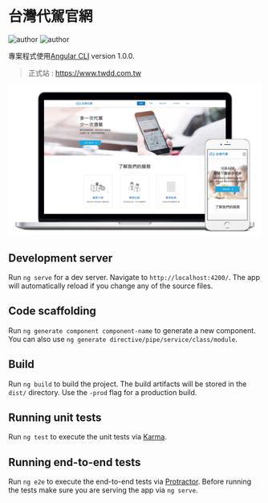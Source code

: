 # 台灣代駕官網
![author](https://img.shields.io/badge/design-Erikson-green.svg)
![author](https://img.shields.io/badge/front--end-Erikson-blue.svg)

專案程式使用[Angular CLI](https://github.com/angular/angular-cli) version 1.0.0.
>正式站 : https://www.twdd.com.tw

![img](twdd-offical.jpg)

## Development server

Run `ng serve` for a dev server. Navigate to `http://localhost:4200/`. The app will automatically reload if you change any of the source files.

## Code scaffolding

Run `ng generate component component-name` to generate a new component. You can also use `ng generate directive/pipe/service/class/module`.

## Build

Run `ng build` to build the project. The build artifacts will be stored in the `dist/` directory. Use the `-prod` flag for a production build.

## Running unit tests

Run `ng test` to execute the unit tests via [Karma](https://karma-runner.github.io).

## Running end-to-end tests

Run `ng e2e` to execute the end-to-end tests via [Protractor](http://www.protractortest.org/).
Before running the tests make sure you are serving the app via `ng serve`.

